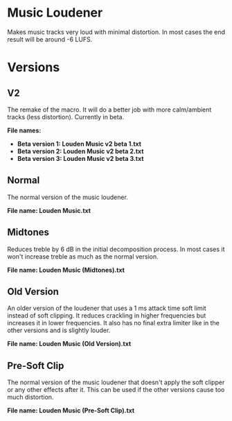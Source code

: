 # Music Loudener
Makes music tracks very loud with minimal distortion. In most cases the end result will be around -6 LUFS.

# Versions

## V2
The remake of the macro. It will do a better job with more calm/ambient tracks (less distortion). Currently in beta.

**File names:**
- **Beta version 1: Louden Music v2 beta 1.txt**
- **Beta version 2: Louden Music v2 beta 2.txt**
- **Beta version 3: Louden Music v2 beta 3.txt**

## Normal
The normal version of the music loudener.

**File name: Louden Music.txt**

## Midtones
Reduces treble by 6 dB in the initial decomposition process. In most cases it won't increase treble as much as the normal version.

**File name: Louden Music (Midtones).txt**

## Old Version
An older version of the loudener that uses a 1 ms attack time soft limit instead of soft clipping. It reduces crackling in higher frequencies but increases it in lower frequencies. It also has no final extra limiter like in the other versions and is slightly louder.

**File name: Louden Music (Old Version).txt**

## Pre-Soft Clip
The normal version of the music loudener that doesn't apply the soft clipper or any other effects after it. This can be used if the other versions cause too much distortion.

**File name: Louden Music (Pre-Soft Clip).txt**
